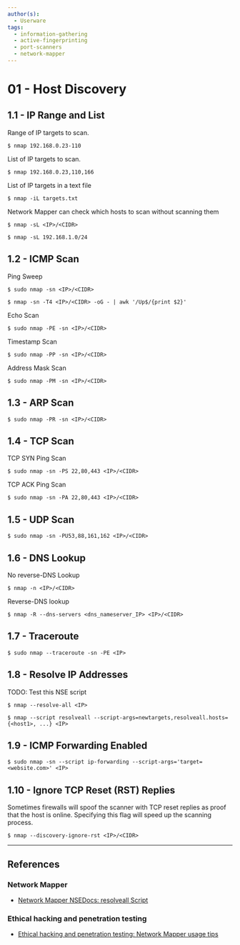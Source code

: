 ```yaml
---
author(s):
  - Userware
tags:
  - information-gathering
  - active-fingerprinting
  - port-scanners
  - network-mapper
---
```

# 01 - Host Discovery

## 1.1 - IP Range and List

Range of IP targets to scan.

```
$ nmap 192.168.0.23-110
```

List of IP targets to scan.

```
$ nmap 192.168.0.23,110,166
```

List of IP targets in a text file

```
$ nmap -iL targets.txt
```

Network Mapper can check which hosts to scan without scanning them

```
$ nmap -sL <IP>/<CIDR>

$ nmap -sL 192.168.1.0/24
```

## 1.2 - ICMP Scan

Ping Sweep

```
$ sudo nmap -sn <IP>/<CIDR>

$ nmap -sn -T4 <IP>/<CIDR> -oG - | awk '/Up$/{print $2}'
```

Echo Scan

```
$ sudo nmap -PE -sn <IP>/<CIDR>
```

Timestamp Scan

```
$ sudo nmap -PP -sn <IP>/<CIDR>
```

Address Mask Scan

```
$ sudo nmap -PM -sn <IP>/<CIDR>
```

## 1.3 - ARP Scan

```
$ sudo nmap -PR -sn <IP>/<CIDR>
```

## 1.4 - TCP Scan

TCP SYN Ping Scan

```
$ sudo nmap -sn -PS 22,80,443 <IP>/<CIDR>
```

TCP ACK Ping Scan

```
$ sudo nmap -sn -PA 22,80,443 <IP>/<CIDR>
```

## 1.5 - UDP Scan

```
$ sudo nmap -sn -PU53,88,161,162 <IP>/<CIDR>
```

## 1.6 - DNS Lookup

No reverse-DNS Lookup

```
$ nmap -n <IP>/<CIDR>
```

Reverse-DNS lookup

```
$ nmap -R --dns-servers <dns_nameserver_IP> <IP>/<CIDR>
```

## 1.7 - Traceroute

```
$ sudo nmap --traceroute -sn -PE <IP>
```

## 1.8 - Resolve IP Addresses

TODO: Test this NSE script

```
$ nmap --resolve-all <IP>

$ nmap --script resolveall --script-args=newtargets,resolveall.hosts={<host1>, ...} <IP>
```

## 1.9 - ICMP Forwarding Enabled

```
$ sudo nmap -sn --script ip-forwarding --script-args='target=<website.com>' <IP>
```

## 1.10 - Ignore TCP Reset (RST) Replies

Sometimes firewalls will spoof the scanner with TCP reset replies as proof that the host is online. Specifying this flag will speed up the scanning process.

```
$ nmap --discovery-ignore-rst <IP>/<CIDR>
```

---
## References

### Network Mapper

- [Network Mapper NSEDocs: resolveall Script](https://nmap.org/nsedoc/scripts/resolveall.html)

### Ethical hacking and penetration testing

- [Ethical hacking and penetration testing: Network Mapper usage tips](https://miloserdov.org/?p=3639)